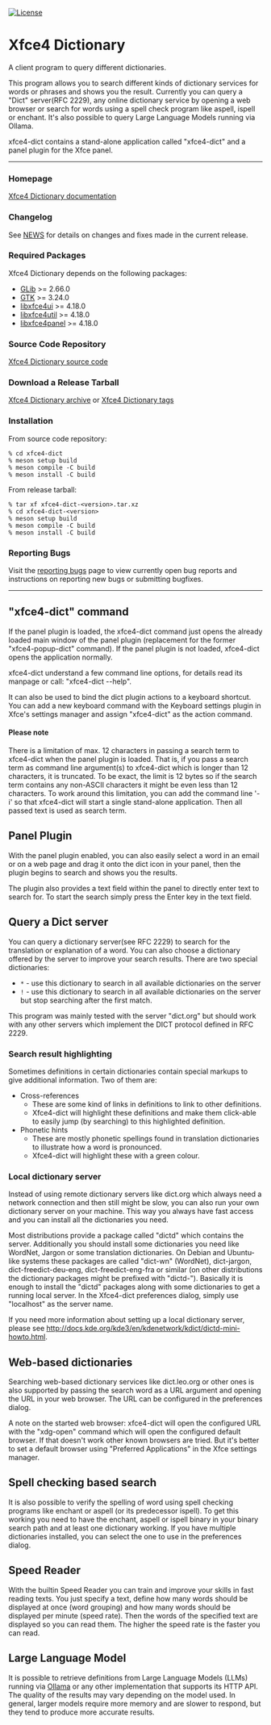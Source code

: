 [![License](https://img.shields.io/badge/License-GPL%20v2-blue.svg)](https://gitlab.xfce.org/apps/xfce4-dict/-/blob/master/COPYING)

# Xfce4 Dictionary

A client program to query different dictionaries.

This program allows you to search different kinds of dictionary services for words or phrases and shows you the result.
Currently you can query a "Dict" server(RFC 2229), any online dictionary service by opening a web browser or search for words using a spell check program like aspell, ispell or enchant.
It's also possible to query Large Language Models running via Ollama.

xfce4-dict contains a stand-alone application called "xfce4-dict" and a panel plugin for the Xfce panel.

----

### Homepage

[Xfce4 Dictionary documentation](https://docs.xfce.org/apps/xfce4-dict/start)

### Changelog

See [NEWS](https://gitlab.xfce.org/apps/xfce4-dict/-/blob/master/NEWS) for details on changes and fixes made in the current release.


### Required Packages 

Xfce4 Dictionary depends on the following packages:

- [GLib](https://wiki.gnome.org/Projects/GLib) >= 2.66.0
- [GTK](https://www.gtk.org) >= 3.24.0
- [libxfce4ui](https://gitlab.xfce.org/xfce/libxfce4ui) >= 4.18.0
- [libxfce4util](https://gitlab.xfce.org/xfce/libxfce4util) >= 4.18.0
- [libxfce4panel](https://gitlab.xfce.org/xfce/xfce4-panel) >= 4.18.0

### Source Code Repository

[Xfce4 Dictionary source code](https://gitlab.xfce.org/apps/xfce4-dict)

### Download a Release Tarball

[Xfce4 Dictionary archive](https://archive.xfce.org/src/apps/xfce4-dict)
    or
[Xfce4 Dictionary tags](https://gitlab.xfce.org/apps/xfce4-dict/-/tags)

### Installation

From source code repository: 

    % cd xfce4-dict
    % meson setup build
    % meson compile -C build
    % meson install -C build

From release tarball:

    % tar xf xfce4-dict-<version>.tar.xz
    % cd xfce4-dict-<version>
    % meson setup build
    % meson compile -C build
    % meson install -C build

### Reporting Bugs

Visit the [reporting bugs](https://docs.xfce.org/apps/xfce4-dict/bugs) page to view currently open bug reports and instructions on reporting new bugs or submitting bugfixes.

---

## "xfce4-dict" command

If the panel plugin is loaded, the xfce4-dict command just opens the already loaded main window of the panel plugin (replacement for the former "xfce4-popup-dict" command).
If the panel plugin is not loaded, xfce4-dict opens the application normally.

xfce4-dict understand a few command line options, for details read its manpage or call: "xfce4-dict --help".

It can also be used to bind the dict plugin actions to a keyboard shortcut.
You can add a new keyboard command with the Keyboard settings plugin in Xfce's settings manager and assign "xfce4-dict" as the action command.

#### Please note
There is a limitation of max. 12 characters in passing a search term to xfce4-dict when the panel plugin is loaded.
That is, if you pass a search term as command line argument(s) to xfce4-dict which is longer than 12 characters, it is truncated.
To be exact, the limit is 12 bytes so if the search term contains any non-ASCII characters it might be even less than 12 characters.
To work around this limitation, you can add the command line '-i' so that xfce4-dict will start a single stand-alone application.
Then all passed text is used as search term.

## Panel Plugin

With the panel plugin enabled, you can also easily select a word in an email or on a web page and drag it onto the dict icon in your panel, then
the plugin begins to search and shows you the results.

The plugin also provides a text field within the panel to directly enter text to search for. To start the search simply press the Enter key in the text field.

## Query a Dict server

You can query a dictionary server(see RFC 2229) to search for the translation or explanation of a word. You can also choose a dictionary offered by the server to improve your search results.
There are two special dictionaries:
- `*` - use this dictionary to search in all available dictionaries on the server
- `!` - use this dictionary to search in all available dictionaries on the server but stop searching after the first match.

This program was mainly tested with the server "dict.org" but should work with any other servers which implement the DICT protocol defined in RFC 2229.

### Search result highlighting

Sometimes definitions in certain dictionaries contain special markups to give additional information. Two of them are:
- Cross-references
  - These are some kind of links in definitions to link to other definitions.
  - Xfce4-dict will highlight these definitions and make them click-able to easily jump (by searching) to this highlighted definition.
- Phonetic hints
  - These are mostly phonetic spellings found in translation dictionaries to illustrate how a word is pronounced.
  - Xfce4-dict will highlight these with a green colour.

### Local dictionary server

Instead of using remote dictionary servers like dict.org which always need a network connection and then still might be slow, you can also run your own dictionary server on your machine.
This way you always have fast access and you can install all the dictionaries you need.

Most distributions provide a package called "dictd" which contains the server.
Additionally you should install some dictionaries you need like WordNet, Jargon or some translation dictionaries.
On Debian and Ubuntu-like systems these packages are called "dict-wn" (WordNet), dict-jargon, dict-freedict-deu-eng, dict-freedict-eng-fra or similar (on other distributions the dictionary packages might be prefixed with "dictd-").
Basically it is enough to install the "dictd" packages along with some dictionaries to get a running local server.
In the Xfce4-dict preferences dialog, simply use "localhost" as the server name.

If you need more information about setting up a local dictionary server,
please see http://docs.kde.org/kde3/en/kdenetwork/kdict/dictd-mini-howto.html.

## Web-based dictionaries

Searching web-based dictionary services like dict.leo.org or other ones is also supported by passing the search word as a URL argument and opening the URL in your web browser.
The URL can be configured in the preferences dialog.

A note on the started web browser:
xfce4-dict will open the configured URL with the "xdg-open" command which will open the configured default browser.
If that doesn't work other known browsers are tried.
But it's better to set a default browser using "Preferred Applications" in the Xfce settings manager.

## Spell checking based search

It is also possible to verify the spelling of word using spell checking programs like enchant or aspell (or its predecessor ispell).
To get this working you need to have the enchant, aspell or ispell binary in your binary search path and at least one dictionary working.
If you have multiple dictionaries installed, you can select the one to use in the preferences dialog.

## Speed Reader

With the builtin Speed Reader you can train and improve your skills in fast reading texts.
You just specify a text, define how many words should be displayed at once (word grouping) and how many words should be displayed per minute (speed rate). Then the words of the specified text are displayed so you can read them.
The higher the speed rate is the faster you can read.

## Large Language Model

It is possible to retrieve definitions from Large Language Models (LLMs) running via [Ollama](https://ollama.com/) or any other implementation that supports its HTTP API.
The quality of the results may vary depending on the model used.
In general, larger models require more memory and are slower to respond, but they tend to produce more accurate results.

